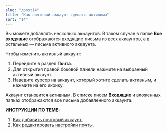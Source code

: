 ```yaml
---
slug: "/post14"
title: "Как почтовый аккаунт сделать активным"
sort: "14"
---
```


Вы можете добавлять несколько аккаунтов.
В таком случае в папке **Все входящие** отображаются входящие письма из всех аккаунтов, а в остальных — письма активного аккаунта.

Чтобы изменить активный аккаунт:

1. Перейдите в раздел **Почта**.  
2. Для открытия правой боковой панели нажмите на выбранный активный аккаунт.
3. Наведите курсор на аккаунт, который хотите сделать активным, и нажмите на его иконку. 

Аккаунт становится активным. В списке писем **Входящие** и вложенных папках отображаются все письма добавленного аккаунта.


**ИНСТРУКЦИИ ПО ТЕМЕ:**  
1. [Как добавить почтовый аккаунт.](https://docs.cryptoarm.ru/06-v3.2/003-mail/02-add-account)   
2. [Как редактировать настройки почты.](https://docs.cryptoarm.ru/06-v3.2/003-mail/07-edit-account)  